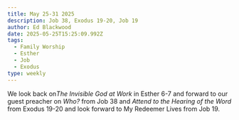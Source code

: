 ```yaml
---
title: May 25-31 2025
description: Job 38, Exodus 19-20, Job 19
author: Ed Blackwood
date: 2025-05-25T15:25:09.992Z
tags:
  - Family Worship
  - Esther
  - Job
  - Exodus
type: weekly
---
```

W﻿e look back on*The Invisible God at Work* in Esther 6-7 and forward to our guest preacher on *Who?* from Job 38 and *Attend to the Hearing of the Word* from Exodus 19-20 and look forward to My Redeemer Lives from Job 19.